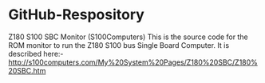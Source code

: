 # GitHub-Respository
Z180 S100 SBC Monitor (S100Computers)
This is the source code for the ROM monitor to run the Z180 S100 bus Single Board Computer.
It is described here:-http://s100computers.com/My%20System%20Pages/Z180%20SBC/Z180%20SBC.htm
